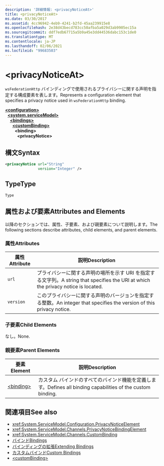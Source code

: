```yaml
---
description: '詳細情報: <privacyNoticeAt>'
title: <privacyNoticeAt>
ms.date: 03/30/2017
ms.assetid: 4cc96942-4eb9-4241-b2fd-45aa239915e8
ms.openlocfilehash: 2e38d43becd783cc50afba5a029d3ab9905ec15a
ms.sourcegitcommit: ddf7edb67715a5b9a45e3dd44536dabc153c1de0
ms.translationtype: MT
ms.contentlocale: ja-JP
ms.lasthandoff: 02/06/2021
ms.locfileid: "99683503"
---
```

# \<privacyNoticeAt>

<span data-ttu-id="39d34-102">`wsFederationHttp` バインディングで使用されるプライバシーに関する声明を指定する構成要素を表します。</span><span class="sxs-lookup"><span data-stu-id="39d34-102">Represents a configuration element that specifies a privacy notice used in `wsFederationHttp` binding.</span></span>  
  
[**\<configuration>**](../configuration-element.md)\
&nbsp;&nbsp;[**\<system.serviceModel>**](system-servicemodel.md)\
&nbsp;&nbsp;&nbsp;&nbsp;[**\<bindings>**](bindings.md)\
&nbsp;&nbsp;&nbsp;&nbsp;&nbsp;&nbsp;[**\<customBinding>**](custombinding.md)\
&nbsp;&nbsp;&nbsp;&nbsp;&nbsp;&nbsp;&nbsp;&nbsp;**\<binding>**\
&nbsp;&nbsp;&nbsp;&nbsp;&nbsp;&nbsp;&nbsp;&nbsp;&nbsp;&nbsp;**\<privacyNotice>**  
  
## <a name="syntax"></a><span data-ttu-id="39d34-103">構文</span><span class="sxs-lookup"><span data-stu-id="39d34-103">Syntax</span></span>  
  
```xml  
<privacyNotice url="String"
               version="Integer" />
```  
  
## <a name="type"></a><span data-ttu-id="39d34-104">Type</span><span class="sxs-lookup"><span data-stu-id="39d34-104">Type</span></span>  

 `Type`  
  
## <a name="attributes-and-elements"></a><span data-ttu-id="39d34-105">属性および要素</span><span class="sxs-lookup"><span data-stu-id="39d34-105">Attributes and Elements</span></span>  

 <span data-ttu-id="39d34-106">以降のセクションでは、属性、子要素、および親要素について説明します。</span><span class="sxs-lookup"><span data-stu-id="39d34-106">The following sections describe attributes, child elements, and parent elements.</span></span>  
  
### <a name="attributes"></a><span data-ttu-id="39d34-107">属性</span><span class="sxs-lookup"><span data-stu-id="39d34-107">Attributes</span></span>  
  
|<span data-ttu-id="39d34-108">属性</span><span class="sxs-lookup"><span data-stu-id="39d34-108">Attribute</span></span>|<span data-ttu-id="39d34-109">説明</span><span class="sxs-lookup"><span data-stu-id="39d34-109">Description</span></span>|  
|---------------|-----------------|  
|`url`|<span data-ttu-id="39d34-110">プライバシーに関する声明の場所を示す URI を指定する文字列。</span><span class="sxs-lookup"><span data-stu-id="39d34-110">A string that specifies the URI at which the privacy notice is located.</span></span>|  
|`version`|<span data-ttu-id="39d34-111">このプライバシーに関する声明のバージョンを指定する整数。</span><span class="sxs-lookup"><span data-stu-id="39d34-111">An integer that specifies the version of this privacy notice.</span></span>|  
  
### <a name="child-elements"></a><span data-ttu-id="39d34-112">子要素</span><span class="sxs-lookup"><span data-stu-id="39d34-112">Child Elements</span></span>  

 <span data-ttu-id="39d34-113">なし。</span><span class="sxs-lookup"><span data-stu-id="39d34-113">None.</span></span>  
  
### <a name="parent-elements"></a><span data-ttu-id="39d34-114">親要素</span><span class="sxs-lookup"><span data-stu-id="39d34-114">Parent Elements</span></span>  
  
|<span data-ttu-id="39d34-115">要素</span><span class="sxs-lookup"><span data-stu-id="39d34-115">Element</span></span>|<span data-ttu-id="39d34-116">説明</span><span class="sxs-lookup"><span data-stu-id="39d34-116">Description</span></span>|  
|-------------|-----------------|  
|[\<binding>](bindings.md)|<span data-ttu-id="39d34-117">カスタム バインドのすべてのバインド機能を定義します。</span><span class="sxs-lookup"><span data-stu-id="39d34-117">Defines all binding capabilities of the custom binding.</span></span>|  
  
## <a name="see-also"></a><span data-ttu-id="39d34-118">関連項目</span><span class="sxs-lookup"><span data-stu-id="39d34-118">See also</span></span>

- <xref:System.ServiceModel.Configuration.PrivacyNoticeElement>
- <xref:System.ServiceModel.Channels.PrivacyNoticeBindingElement>
- <xref:System.ServiceModel.Channels.CustomBinding>
- [<span data-ttu-id="39d34-119">バインド</span><span class="sxs-lookup"><span data-stu-id="39d34-119">Bindings</span></span>](../../../wcf/bindings.md)
- [<span data-ttu-id="39d34-120">バインディングの拡張</span><span class="sxs-lookup"><span data-stu-id="39d34-120">Extending Bindings</span></span>](../../../wcf/extending/extending-bindings.md)
- [<span data-ttu-id="39d34-121">カスタムバインド</span><span class="sxs-lookup"><span data-stu-id="39d34-121">Custom Bindings</span></span>](../../../wcf/extending/custom-bindings.md)
- [\<customBinding>](custombinding.md)
